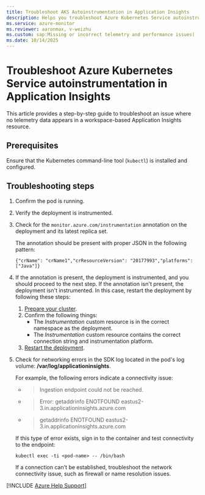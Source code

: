 ```yaml
---
title: Troubleshoot AKS Autoinstrumentation in Application Insights
description: Helps you troubleshoot Azure Kubernetes Service autoinstrumentation problems in Application Insights.
ms.service: azure-monitor
ms.reviewer: aaronmax, v-weizhu
ms.custom: sap:Missing or incorrect telemetry and performance issues(
ms.date: 10/14/2025
---
```

# Troubleshoot Azure Kubernetes Service autoinstrumentation in Application Insights

This article provides a step-by-step guide to troubleshoot an issue where no telemetry data appears in a workspace-based Application Insights resource.

## Prerequisites

Ensure that the Kubernetes command-line tool (`kubectl`) is installed and configured.

## Troubleshooting steps

1. Confirm the pod is running.

2. Verify the deployment is instrumented.

3. Check for the `monitor.azure.com/instrumentation` annotation on the deployment and its latest replica set.

    The annotation should be present with proper JSON in the following pattern:

    `{"crName": "crName1","crResourceVersion": "20177993","platforms":["Java"]}`

4. If the annotation is present, the deployment is instrumented, and you should proceed to the next step. If the annotation isn't present, the deployment isn't instrumented. In this case, restart the deployment by following these steps:

    1. [Prepare your cluster](/azure/azure-monitor/app/kubernetes-codeless#prepare-a-cluster).
    2. Confirm the following things:
        - The *Instrumentation* custom resource is in the correct namespace as the deployment.
        - The *Instrumentation* custom resource contains the correct connection string and instrumentation platform.
    3. [Restart the deployment](/azure/azure-monitor/app/kubernetes-codeless#restart-deployment).

5. Check for networking errors in the SDK log located in the pod's log volume: **/var/log/applicationinsights**.

    For example, the following errors indicate a connectivity issue:

    - > Ingestion endpoint could not be reached.
    - > Error: getaddrinfo ENOTFOUND eastus2-3.in.applicationinsights.azure.com
    - > getaddrinfo ENOTFOUND eastus2-3.in.applicationinsights.azure.com

    If this type of error exists, sign in to the container and test connectivity to the endpoint:

    ```console
    kubectl exec -ti <pod-name> -- /bin/bash
    ```

    If a connection can't be established, troubleshoot the network connectivity issue, such as firewall or name resolution issues.

[!INCLUDE [Azure Help Support](../../../../includes/azure-help-support.md)]

